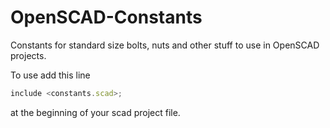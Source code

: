 # OpenSCAD-Constants

Constants for standard size bolts, nuts and other stuff to use in OpenSCAD projects.

To use add this line
```javascript
include <constants.scad>;
```
at the beginning of your scad project file.
